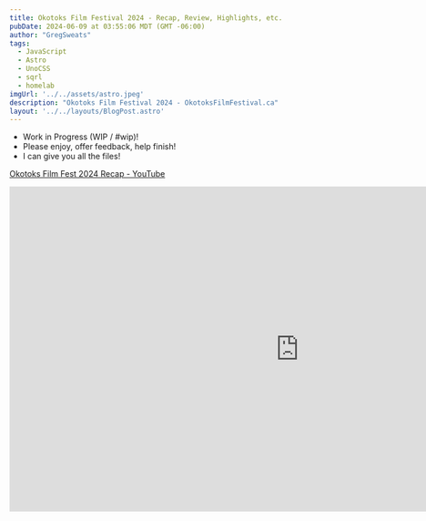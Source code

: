```yaml
---
title: Okotoks Film Festival 2024 - Recap, Review, Highlights, etc.
pubDate: 2024-06-09 at 03:55:06 MDT (GMT -06:00)
author: "GregSweats"
tags:
  - JavaScript
  - Astro
  - UnoCSS
  - sqrl
  - homelab
imgUrl: '../../assets/astro.jpeg'
description: "Okotoks Film Festival 2024 - OkotoksFilmFestival.ca"
layout: '../../layouts/BlogPost.astro'
---
```



- Work in Progress (WIP / #wip)!
- Please enjoy, offer feedback, help finish!
- I can give you all the files!


[Okotoks Film Fest 2024 Recap - YouTube](https://www.youtube.com/playlist?list=PLjpHcNMb8OOWVsEldIAaBAhBDT8FGe0Ww)


<iframe width="1015" height="571" src="https://www.youtube.com/embed/wMlb5jNxX8A?list=PLjpHcNMb8OOWVsEldIAaBAhBDT8FGe0Ww" title="T3-day4-saturday-v3.1" frameborder="0" allow="accelerometer; autoplay; clipboard-write; encrypted-media; gyroscope; picture-in-picture; web-share" referrerpolicy="strict-origin-when-cross-origin" allowfullscreen></iframe>
